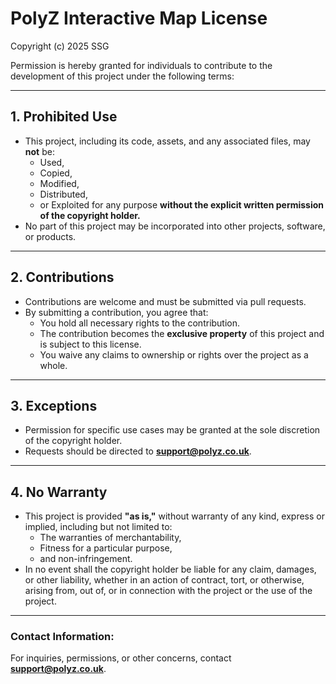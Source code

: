 # PolyZ Interactive Map License

Copyright (c) 2025 SSG

Permission is hereby granted for individuals to contribute to the development of this project under the following terms:

---

## 1. **Prohibited Use**
- This project, including its code, assets, and any associated files, may **not** be:
  - Used,
  - Copied,
  - Modified,
  - Distributed,
  - or Exploited for any purpose **without the explicit written permission of the copyright holder.**
- No part of this project may be incorporated into other projects, software, or products.

---

## 2. **Contributions**
- Contributions are welcome and must be submitted via pull requests.
- By submitting a contribution, you agree that:
  - You hold all necessary rights to the contribution.
  - The contribution becomes the **exclusive property** of this project and is subject to this license.
  - You waive any claims to ownership or rights over the project as a whole.

---

## 3. **Exceptions**
- Permission for specific use cases may be granted at the sole discretion of the copyright holder.
- Requests should be directed to **support@polyz.co.uk**.

---

## 4. **No Warranty**
- This project is provided **"as is,"** without warranty of any kind, express or implied, including but not limited to:
  - The warranties of merchantability,
  - Fitness for a particular purpose,
  - and non-infringement.
- In no event shall the copyright holder be liable for any claim, damages, or other liability, whether in an action of contract, tort, or otherwise, arising from, out of, or in connection with the project or the use of the project.

---

### Contact Information:
For inquiries, permissions, or other concerns, contact **support@polyz.co.uk**.
